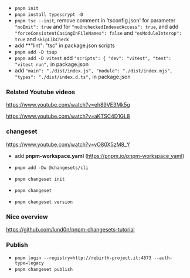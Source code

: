 - ```pnpm init```
- ```pnpm install typescrypt -D```
- ```pnpm tsc --init```, remove comment in 'tsconfig.json' for parameter ```"noEmit": true``` and for ```"noUncheckedIndexedAccess": true```, and add ```"forceConsistentCasingInFileNames": false``` and ```"esModuleInterop": true``` and ```skipLibCheck```
- add **"lint": "tsc" in package.json scripts
- ```pnpm add -D tsup```
- ```pnpm add -D vitest``` add ```"scripts": {
    "dev": "vitest",
    "test": "vitest run",```
 in package.json
-   add ```"main": "./dist/index.js",
  "module": "./dist/index.mjs",
  "types": "./dist/index.d.ts",``` in package.json

### Related Youtube videos
https://www.youtube.com/watch?v=eh89VE3Mk5g

https://www.youtube.com/watch?v=aKTSC4D1GL8

### changeset
https://www.youtube.com/watch?v=vO80X5zM8_Y

- add **pnpm-workspace.yaml** (https://pnpm.io/pnpm-workspace_yaml)

- ```pnpm add -Dw @changesets/cli```
- ```pnpm changeset init```
- ```pnpm changeset```
- ```pnpm changeset version```

### Nice overview

https://github.com/lund0n/pnpm-changesets-tutorial

### Publish

- ```pnpm login --registry=http://rebirth-project.it:4873 --auth-type=legacy```
- ```pnpm changeset publish```
